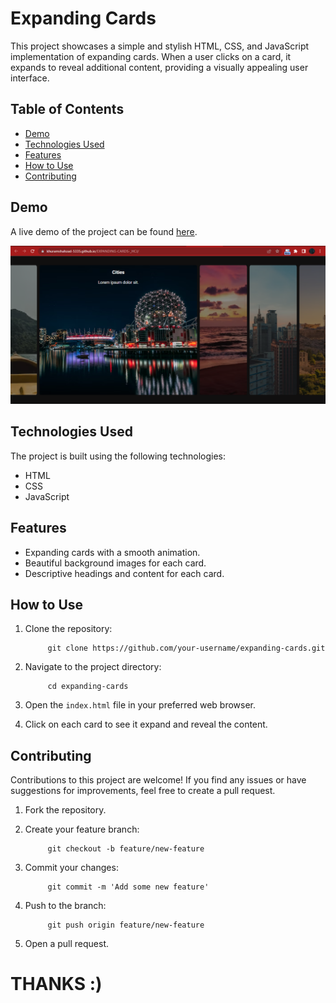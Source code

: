 # Expanding Cards

This project showcases a simple and stylish HTML, CSS, and JavaScript implementation of expanding cards. When a user clicks on a card, it expands to reveal additional content, providing a visually appealing user interface.

## Table of Contents

- [Demo](#demo)
- [Technologies Used](#technologies-used)
- [Features](#features)
- [How to Use](#how-to-use)
- [Contributing](#contributing)

## Demo

A live demo of the project can be found [here]([link-to-demo](https://khuramshahzad-5335.github.io/EXPANDING-CARDS-_HCJ/)).

![Expanding Cards Demo](https://github.com/KhuramShahzad-5335/EXPANDING-CARDS-_HCJ/blob/main/Assets/Screenshot%202023-07-22%20022843.png?raw=true)

## Technologies Used

The project is built using the following technologies:

- HTML
- CSS
- JavaScript

## Features

- Expanding cards with a smooth animation.
- Beautiful background images for each card.
- Descriptive headings and content for each card.

## How to Use

1. Clone the repository:

            git clone https://github.com/your-username/expanding-cards.git

2. Navigate to the project directory:

            cd expanding-cards


3. Open the `index.html` file in your preferred web browser.

4. Click on each card to see it expand and reveal the content.

## Contributing

Contributions to this project are welcome! If you find any issues or have suggestions for improvements, feel free to create a pull request.

1. Fork the repository.

2. Create your feature branch:

            git checkout -b feature/new-feature

3. Commit your changes:

            git commit -m 'Add some new feature'


4. Push to the branch:
            
            git push origin feature/new-feature


5. Open a pull request.




# THANKS :)
